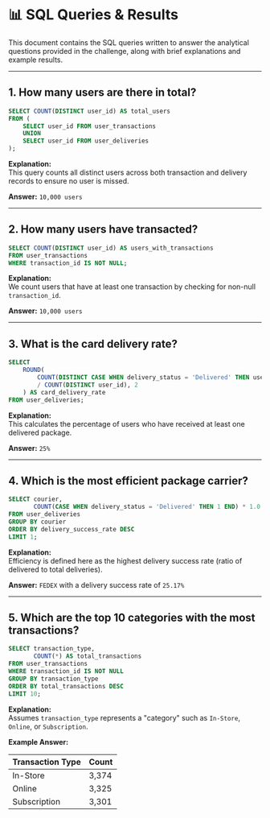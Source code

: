 
# 📊 SQL Queries & Results

This document contains the SQL queries written to answer the analytical questions provided in the challenge, along with brief explanations and example results.

---

## 1. How many users are there in total?

```sql
SELECT COUNT(DISTINCT user_id) AS total_users
FROM (
    SELECT user_id FROM user_transactions
    UNION
    SELECT user_id FROM user_deliveries
);
```

**Explanation:**  
This query counts all distinct users across both transaction and delivery records to ensure no user is missed.

**Answer:** `10,000 users`

---

## 2. How many users have transacted?

```sql
SELECT COUNT(DISTINCT user_id) AS users_with_transactions
FROM user_transactions
WHERE transaction_id IS NOT NULL;
```

**Explanation:**  
We count users that have at least one transaction by checking for non-null `transaction_id`.

**Answer:** `10,000 users`

---

## 3. What is the card delivery rate?

```sql
SELECT
    ROUND(
        COUNT(DISTINCT CASE WHEN delivery_status = 'Delivered' THEN user_id END) * 1.0
        / COUNT(DISTINCT user_id), 2
    ) AS card_delivery_rate
FROM user_deliveries;
```

**Explanation:**  
This calculates the percentage of users who have received at least one delivered package.

**Answer:** `25%`

---

## 4. Which is the most efficient package carrier?

```sql
SELECT courier,
       COUNT(CASE WHEN delivery_status = 'Delivered' THEN 1 END) * 1.0 / COUNT(*) AS delivery_success_rate
FROM user_deliveries
GROUP BY courier
ORDER BY delivery_success_rate DESC
LIMIT 1;
```

**Explanation:**  
Efficiency is defined here as the highest delivery success rate (ratio of delivered to total deliveries).

**Answer:** `FEDEX` with a delivery success rate of `25.17%`

---

## 5. Which are the top 10 categories with the most transactions?

```sql
SELECT transaction_type,
       COUNT(*) AS total_transactions
FROM user_transactions
WHERE transaction_id IS NOT NULL
GROUP BY transaction_type
ORDER BY total_transactions DESC
LIMIT 10;
```

**Explanation:**  
Assumes `transaction_type` represents a "category" such as `In-Store`, `Online`, or `Subscription`.

**Example Answer:**

| Transaction Type | Count |
|------------------|--------|
| In-Store         | 3,374  |
| Online           | 3,325  |
| Subscription     | 3,301  |


